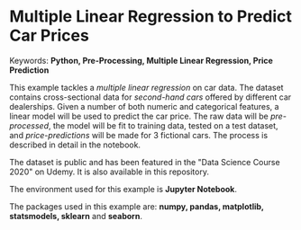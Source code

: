 # Multiple Linear Regression to Predict Car Prices
Keywords: <b>Python, Pre-Processing, Multiple Linear Regression, Price Prediction</b>

This example tackles a <em>multiple linear regression</em> on car data. The dataset contains cross-sectional data for <em>second-hand cars</em> offered by different car dealerships. Given a number of both numeric and categorical features, a linear model will be used to predict the car price. The raw data will be <em>pre-processed</em>, the model will be fit to training data, tested on a test dataset, and <em>price-predictions</em> will be made for 3 fictional cars. The process is described in detail in the notebook.

The dataset is public and has been featured in the "Data Science Course 2020" on Udemy. It is also available in this repository.

The environment used for this example is <b>Jupyter Notebook</b>.

The packages used in this example are: <b>numpy, pandas, matplotlib, statsmodels, sklearn</b> and <b>seaborn</b>.
